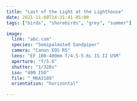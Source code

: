 ```yaml
---
title: "Last of the Light at the Lighthouse"
date: 2021-11-08T14:31:41-05:00
tags: ["birds", "shorebirds", "grey", "summer"]

image:
  link: "abc.com"
  species: "Semipalmated Sandpiper"
  camera: "Canon EOS R5"
  lens: "EF 100-400mm f/4.5-5.6L IS II USM"
  aperture: "f/5.6"
  shutter: "1/320s"
  iso: "400 ISO"
  file: "_M6A3189"
  orientation: "horizontal"

---
```

